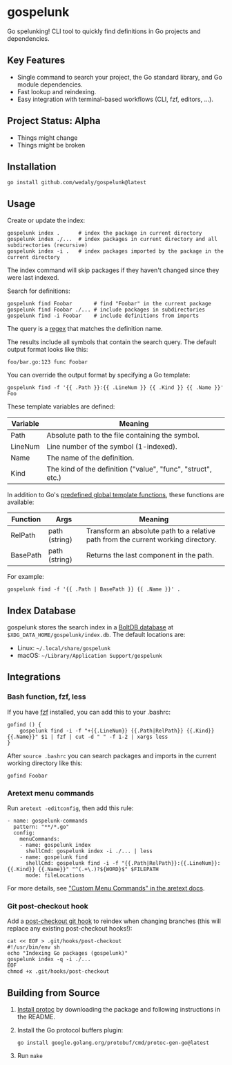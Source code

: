 gospelunk
=========

Go spelunking! CLI tool to quickly find definitions in Go projects and dependencies.

Key Features
------------

-	Single command to search your project, the Go standard library, and Go module dependencies.
-	Fast lookup and reindexing.
-	Easy integration with terminal-based workflows (CLI, fzf, editors, ...).

Project Status: Alpha
---------------------

-	Things might change
-	Things might be broken

Installation
------------

```
go install github.com/wedaly/gospelunk@latest
```

Usage
-----

Create or update the index:

```
gospelunk index .      # index the package in current directory
gospelunk index ./...  # index packages in current directory and all subdirectories (recursive)
gospelunk index -i .   # index packages imported by the package in the current directory
```

The index command will skip packages if they haven't changed since they were last indexed.

Search for definitions:

```
gospelunk find Foobar       # find "Foobar" in the current package
gospelunk find Foobar ./... # include packages in subdirectories
gospelunk find -i Foobar    # include definitions from imports
```

The query is a [regex](https://github.com/google/re2/wiki/Syntax) that matches the definition name.

The results include all symbols that contain the search query. The default output format looks like this:

```
foo/bar.go:123 func Foobar
```

You can override the output format by specifying a Go template:

```
gospelunk find -f '{{ .Path }}:{{ .LineNum }} {{ .Kind }} {{ .Name }}' Foo
```

These template variables are defined:

| Variable | Meaning                                                      |
|----------|--------------------------------------------------------------|
| Path     | Absolute path to the file containing the symbol.             |
| LineNum  | Line number of the symbol (1-indexed).                       |
| Name     | The name of the definition.                                  |
| Kind     | The kind of the definition ("value", "func", "struct", etc.) |

In addition to Go's [predefined global template functions](https://pkg.go.dev/text/template#hdr-Functions), these functions are available:

| Function | Args          | Meaning                                                                           |
|----------|---------------|-----------------------------------------------------------------------------------|
| RelPath  | path (string) | Transform an absolute path to a relative path from the current working directory. |
| BasePath | path (string) | Returns the last component in the path.                                           |

For example:

```
gospelunk find -f '{{ .Path | BasePath }} {{ .Name }}' .
```

Index Database
--------------

gospelunk stores the search index in a [BoltDB database](https://github.com/etcd-io/bbolt) at `$XDG_DATA_HOME/gospelunk/index.db`. The default locations are:

-	Linux: `~/.local/share/gospelunk`
-	macOS: `~/Library/Application Support/gospelunk`

Integrations
------------

### Bash function, fzf, less

If you have [fzf](https://github.com/junegunn/fzf) installed, you can add this to your .bashrc:

```
gofind () {
	gospelunk find -i -f "+{{.LineNum}} {{.Path|RelPath}} {{.Kind}} {{.Name}}" $1 | fzf | cut -d " " -f 1-2 | xargs less
}
```

After `source .bashrc` you can search packages and imports in the current working directory like this:

```
gofind Foobar
```

### Aretext menu commands

Run `aretext -editconfig`, then add this rule:

```
- name: gospelunk-commands
  pattern: "**/*.go"
  config:
    menuCommands:
    - name: gospelunk index
      shellCmd: gospelunk index -i ./... | less
    - name: gospelunk find
      shellCmd: gospelunk find -i -f "{{.Path|RelPath}}:{{.LineNum}}:{{.Kind}} {{.Name}}" "^(.+\.)?${WORD}$" $FILEPATH
      mode: fileLocations
```

For more details, see ["Custom Menu Commands" in the aretext docs](https://aretext.org/docs/custom-menu-commands/).

### Git post-checkout hook

Add a [post-checkout git hook](https://git-scm.com/docs/githooks#_post_checkout) to reindex when changing branches (this will replace any existing post-checkout hooks!):

```
cat << EOF > .git/hooks/post-checkout
#!/usr/bin/env sh
echo "Indexing Go packages (gospelunk)"
gospelunk index -q -i ./...
EOF
chmod +x .git/hooks/post-checkout
```

Building from Source
--------------------

1.	[Install protoc](https://developers.google.com/protocol-buffers/docs/downloads) by downloading the package and following instructions in the README.
2.	Install the Go protocol buffers plugin:

	```
	go install google.golang.org/protobuf/cmd/protoc-gen-go@latest
	```

3.	Run `make`
